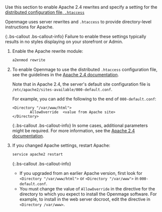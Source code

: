 Use this section to enable Apache 2.4 rewrites and specify a setting for the [distributed configuration file, `.htaccess`](http://httpd.apache.org/docs/current/howto/htaccess.html)

Openmage uses server rewrites and `.htaccess` to provide directory-level instructions for Apache.

{:.bs-callout .bs-callout-info}
Failure to enable these settings typically results in no styles displaying on your storefront or Admin.

1.  Enable the Apache rewrite module:

    ```bash
    a2enmod rewrite
    ```

1.  To enable Openmage to use the distributed `.htaccess` configuration file, see the guidelines in the [Apache 2.4 documentation](http://httpd.apache.org/docs/current/mod/mod_rewrite.html).

    Note that in Apache 2.4, the server's default site configuration file is `/etc/apache2/sites-available/000-default.conf`.

    For example, you can add the following to the end of `000-default.conf`:

    ```terminal
    <Directory "/var/www/html">
	        AllowOverride  <value from Apache site>
    </Directory>
    ```

    {:.bs-callout .bs-callout-info}
    In some cases, additional parameters might be required. For more information, see the [Apache 2.4 documentation](https://httpd.apache.org/docs/2.4/mod/mod_access_compat.html#order).

1.  If you changed Apache settings, restart Apache:

    ```bash
    service apache2 restart
    ```

    {:.bs-callout .bs-callout-info}
    -   If you upgraded from an earlier Apache version, first look for `<Directory "/var/www/html">` or `<Directory "/var/www">` in `000-default.conf`.
    -   You must change the value of `AllowOverride` in the directive for the directory to which you expect to install the Openmage software. For example, to install in the web server docroot, edit the directive in `<Directory /var/www>`.
